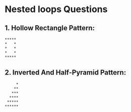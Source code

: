 # Nested loops Questions

## 1. Hollow Rectangle Pattern:

```
*****
*   *
*   *
*   *
*****
```

## 2. Inverted And Half-Pyramid Pattern:

```
     *
    **
   ***
  ****
 *****
******
```
